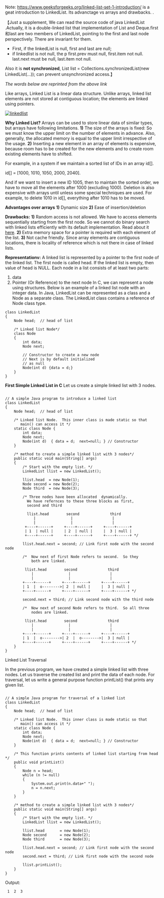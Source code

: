 Note: https://www.geeksforgeeks.org/linked-list-set-1-introduction/ is a geat introduction to LinkedList. Its advanctage vs arrays and drawbacks. . 

【Just a supplement, We can read the source code of java LinkedList<E> .Actually, it is a double-linked list that implementation of List and Deque.first和last are two members of LinkedList, pointing to the first and last node perspectively. There are invariant for them. 

- First, if the linkedList is null, first and last are null; 
- if linkedlist is not null, the p first.prev must null,  first.item not null. last.next must be null, last.item not null.

Also it is **not synchronized**, List list = Collections.synchronizedList(new LinkedList(...)); can prevent unsynchronized access.】



*The words below are reprinted from the above link*

Like arrays, Linked List is a linear data structure. Unlike arrays, linked list elements are not stored at contiguous location; the elements are linked using pointers.

[![linkedlist](https://www.geeksforgeeks.org/wp-content/uploads/gq/2013/03/Linkedlist.png)](https://www.geeksforgeeks.org/wp-content/uploads/gq/2013/03/Linkedlist.png)

**Why Linked List?**
Arrays can be used to store linear data of similar types, but arrays have following limitations.
**1)** The size of the arrays is fixed: So we must know the upper limit on the number of elements in advance. Also, generally, the allocated memory is equal to the upper limit irrespective of the usage.
**2)** Inserting a new element in an array of elements is expensive, because room has to be created for the new elements and to create room existing elements have to shifted.

For example, in a system if we maintain a sorted list of IDs in an array id[].

id[] = [1000, 1010, 1050, 2000, 2040].

And if we want to insert a new ID 1005, then to maintain the sorted order, we have to move all the elements after 1000 (excluding 1000).
Deletion is also expensive with arrays until unless some special techniques are used. For example, to delete 1010 in id[], everything after 1010 has to be moved.

**Advantages over arrays**
**1)** Dynamic size
**2)** Ease of insertion/deletion

**Drawbacks:**
**1)** Random access is not allowed. We have to access elements sequentially starting from the first node. So we cannot do binary search with linked lists efficiently with its default implementation. Read about it [here](https://www.geeksforgeeks.org/binary-search-on-singly-linked-list/).
**2)** Extra memory space for a pointer is required with each element of the list.
**3)** Not cache friendly. Since array elements are contiguous locations, there is locality of reference which is not there in case of linked lists.

**Representationv:**
A linked list is represented by a pointer to the first node of the linked list. The first node is called head. If the linked list is empty, then value of head is NULL.
Each node in a list consists of at least two parts:
1) data
2) Pointer (Or Reference) to the next node
In C, we can represent a node using structures. Below is an example of a linked list node with an integer data.
In Java, LinkedList can be represented as a class and a Node as a separate class. The LinkedList class contains a reference of Node class type.

```
class LinkedList 
{ 
    Node head;  // head of list 
  
    /* Linked list Node*/
    class Node 
    { 
        int data; 
        Node next; 
           
        // Constructor to create a new node 
        // Next is by default initialized 
        // as null 
        Node(int d) {data = d;} 
    } 
}
```



**First Simple Linked List in C** Let us create a simple linked list with 3 nodes.

```

// A simple Java program to introduce a linked list 
class LinkedList 
{ 
    Node head;  // head of list 
  
    /* Linked list Node.  This inner class is made static so that 
       main() can access it */
    static class Node { 
        int data; 
        Node next; 
        Node(int d)  { data = d;  next=null; } // Constructor 
    } 
  
    /* method to create a simple linked list with 3 nodes*/
    public static void main(String[] args) 
    { 
        /* Start with the empty list. */
        LinkedList llist = new LinkedList(); 
  
        llist.head  = new Node(1); 
        Node second = new Node(2); 
        Node third  = new Node(3); 
  
        /* Three nodes have been allocated  dynamically. 
          We have refernces to these three blocks as first,   
          second and third 
  
          llist.head        second              third 
             |                |                  | 
             |                |                  | 
         +----+------+     +----+------+     +----+------+ 
         | 1  | null |     | 2  | null |     |  3 | null | 
         +----+------+     +----+------+     +----+------+ */
  
        llist.head.next = second; // Link first node with the second node 
  
        /*  Now next of first Node refers to second.  So they 
            both are linked. 
  
         llist.head        second              third 
            |                |                  | 
            |                |                  | 
        +----+------+     +----+------+     +----+------+ 
        | 1  |  o-------->| 2  | null |     |  3 | null | 
        +----+------+     +----+------+     +----+------+ */
  
        second.next = third; // Link second node with the third node 
  
        /*  Now next of second Node refers to third.  So all three 
            nodes are linked. 
  
         llist.head        second              third 
            |                |                  | 
            |                |                  | 
        +----+------+     +----+------+     +----+------+ 
        | 1  |  o-------->| 2  |  o-------->|  3 | null | 
        +----+------+     +----+------+     +----+------+ */
    } 
} 
```



Linked List Traversal

In the previous program, we have created a simple linked list with three nodes. Let us traverse the created list and print the data of each node. For traversal, let us write a general purpose function printList() that prints any given list.

```

// A simple Java program for traversal of a linked list 
class LinkedList 
{ 
    Node head;  // head of list 
  
    /* Linked list Node.  This inner class is made static so that 
       main() can access it */
    static class Node { 
        int data; 
        Node next; 
        Node(int d)  { data = d;  next=null; } // Constructor 
    } 
  
    /* This function prints contents of linked list starting from head */
    public void printList() 
    { 
        Node n = head; 
        while (n != null) 
        { 
            System.out.print(n.data+" "); 
            n = n.next; 
        } 
    } 
  
    /* method to create a simple linked list with 3 nodes*/
    public static void main(String[] args) 
    { 
        /* Start with the empty list. */
        LinkedList llist = new LinkedList(); 
  
        llist.head       = new Node(1); 
        Node second      = new Node(2); 
        Node third       = new Node(3); 
  
        llist.head.next = second; // Link first node with the second node 
        second.next = third; // Link first node with the second node 
  
        llist.printList(); 
    } 
}
```



Output:



```
 1  2  3
```